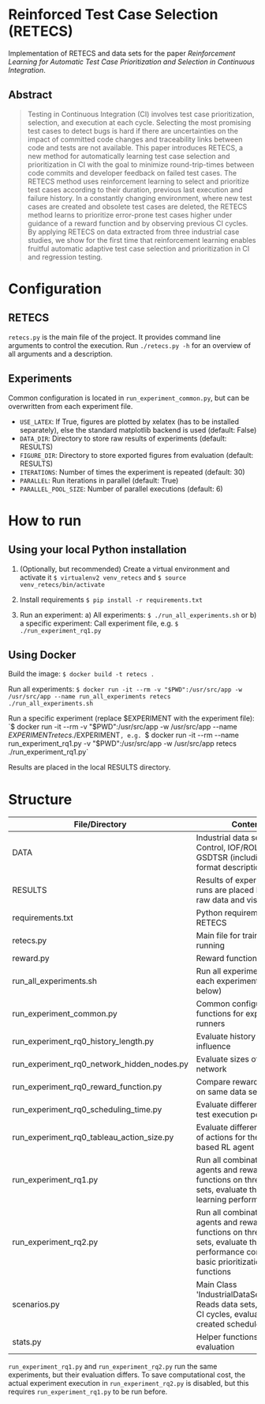 # Reinforced Test Case Selection (RETECS)

Implementation of RETECS and data sets for the paper *Reinforcement Learning for Automatic Test Case Prioritization and Selection in Continuous Integration*.

## Abstract

> Testing in Continuous Integration (CI) involves test case prioritization, selection, and execution at each cycle.
> Selecting the most promising test cases to detect bugs is hard if there are uncertainties on the impact of committed code changes and traceability links between code and tests are not available.
> This paper introduces RETECS, a new method for automatically learning test case selection and prioritization in CI with the goal to minimize round-trip-times between code commits and developer feedback on failed test cases.
> The RETECS method uses reinforcement learning to select and prioritize test cases according to their duration, previous last execution and failure history.
> In a constantly changing environment, where new test cases are created and obsolete test cases are deleted, the RETECS method learns to prioritize error-prone test cases higher under guidance of a reward function and by observing previous CI cycles.
> By applying RETECS on data extracted from three industrial case studies, we show for the first time that reinforcement learning enables fruitful automatic adaptive test case selection and prioritization in CI and regression testing. 

# Configuration

## RETECS

`retecs.py` is the main file of the project.
It provides command line arguments to control the execution.
Run `./retecs.py -h` for an overview of all arguments and a description.

## Experiments

Common configuration is located in `run_experiment_common.py`, but can be overwritten from each experiment file.

- `USE_LATEX`: If True, figures are plotted by xelatex (has to be installed separately), else the standard matplotlib backend is used (default: False)
- `DATA_DIR`: Directory to store raw results of experiments (default: RESULTS)
- `FIGURE_DIR`: Directory to store exported figures from evaluation (default: RESULTS)
- `ITERATIONS`: Number of times the experiment is repeated (default: 30)
- `PARALLEL`: Run iterations in parallel (default: True)
- `PARALLEL_POOL_SIZE`: Number of parallel executions (default: 6)

# How to run

## Using your local Python installation

1. (Optionally, but recommended) Create a virtual environment and activate it
`$ virtualenv2 venv_retecs` and `$ source venv_retecs/bin/activate`

2. Install requirements `$ pip install -r requirements.txt`

3. Run an experiment: a) All experiments: `$ ./run_all_experiments.sh` or b) a specific experiment: Call experiment file, e.g. `$ ./run_experiment_rq1.py`

## Using Docker

Build the image: `$ docker build -t retecs .`

Run all experiments: `$ docker run -it --rm -v "$PWD":/usr/src/app -w /usr/src/app --name run_all_experiments retecs ./run_all_experiments.sh`

Run a specific experiment (replace $EXPERIMENT with the experiment file): `$ docker run -it --rm -v "$PWD":/usr/src/app -w /usr/src/app --name $EXPERIMENT retecs ./$EXPERIMENT`, e.g. `$ docker run -it --rm --name run_experiment_rq1.py -v "$PWD":/usr/src/app -w /usr/src/app retecs ./run_experiment_rq1.py`

Results are placed in the local RESULTS directory.

# Structure

| File/Directory | Content |
| -------- | ------- |
| DATA | Industrial data sets: Paint Control, IOF/ROL, and GSDTSR (including file format description) |
| RESULTS | Results of experimental runs are placed here, both raw data and visualization |
| requirements.txt | Python requirements of RETECS |
| retecs.py | Main file for training and running |
| reward.py | Reward functions |
| run_all_experiments.sh | Run all experiments (calls each experiment script below) |
| run_experiment_common.py | Common configuration and functions for experiment runners |
| run_experiment_rq0_history_length.py | Evaluate history length influence |
| run_experiment_rq0_network_hidden_nodes.py | Evaluate sizes of neural network |
| run_experiment_rq0_reward_function.py | Compare reward functions on same data set |
| run_experiment_rq0_scheduling_time.py | Evaluate different times for test execution per CI cycle |
| run_experiment_rq0_tableau_action_size.py | Evaluate different numbers of actions for the Tableau-based RL agent |
| run_experiment_rq1.py | Run all combinations of RL agents and reward functions on three data sets, evaluate their learning performance |
| run_experiment_rq2.py | Run all combinations of RL agents and reward functions on three data sets, evaluate their performance compared to basic prioritization functions |
| scenarios.py | Main Class 'IndustrialDataSetProvider': Reads data sets, provides CI cycles, evaluates created schedules |
| stats.py | Helper functions for evaluation |

`run_experiment_rq1.py` and `run_experiment_rq2.py` run the same experiments, but their evaluation differs.
To save computational cost, the actual experiment execution in `run_experiment_rq2.py` is disabled, but this requires `run_experiment_rq1.py` to be run before.

